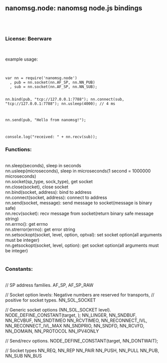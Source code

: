 <h2>nanomsg.node: nanomsg node.js bindings</h2><br>
<br>
<h3>License: Beerware</h3><br>
<p>example usage:</p><br>
<code>
var nn = require('nanomsg.node')
  , pub = nn.socket(nn.AF_SP, nn.NN_PUB)
  , sub = nn.socket(nn.AF_SP, nn.NN_SUB);

nn.bind(pub, "tcp://127.0.0.1:7788");
nn.connect(sub, "tcp://127.0.0.1:7788");
nn.usleep(4000); // 4 ms

nn.send(pub, "Hello from nanomsg!");

console.log("received: " + nn.recv(sub));
</code>
<br>
<h3>Functions:</h3><br>
nn.sleep(seconds), sleep in seconds<br>
nn.usleep(microseconds), sleep in microseconds(1 second = 1000000 microseconds)<br>
nn.socket(sp_type, sock_type), get socket<br>
nn.close(socket), close socket<br>
nn.bind(socket, address): bind to address<br>
nn.connect(socket, address): connect to address<br>
nn.send(socket, message): send message to socket(message is binary safe)<br>
nn.recv(socket): recv message from socket(return binary safe message string)<br>
nn.errno(): get errno<br>
nn.strerror(errno): get error string<br>
nn.setsockopt(socket, level, option, optval): set socket option(all arguments must be integer)<br>
nn.getsockopt(socket, level, option): get socket option(all arguments must be integer)<br>
<br>
<h3>Constants:</h3><br>
//  SP address families.
AF_SP, AF_SP_RAW

//  Socket option levels: Negative numbers are reserved for transports,
//    positive for socket types.
NN_SOL_SOCKET

//  Generic socket options (NN_SOL_SOCKET level).
NODE_DEFINE_CONSTANT(target, );
NN_LINGER, NN_SNDBUF, NN_RCVBUF, NN_SNDTIMEO
NN_RCVTIMEO, NN_RECONNECT_IVL, NN_RECONNECT_IVL_MAX
NN_SNDPRIO, NN_SNDFD, NN_RCVFD, NN_DOMAIN, NN_PROTOCOL
NN_IPV4ONLY

//  Send/recv options.
NODE_DEFINE_CONSTANT(target, NN_DONTWAIT);

//  Socket types
NN_REQ, NN_REP
NN_PAIR
NN_PUSH, NN_PULL
NN_PUB, NN_SUB
NN_BUS

